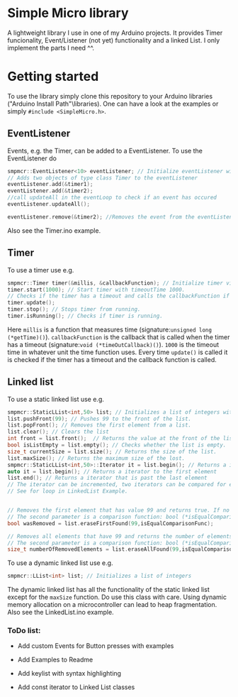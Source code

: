 # Simple Micro library

A lightweight library I use in one of my Arduino projects. It provides Timer funcionality, Event/Listener (not yet) functionality and a linked List. I only implement the parts I need ^^.


# Getting started
To use the library simply clone this repository to your Arduino libraries ("Arduino Install Path"\libraries). One can have a look at the examples or simply `#include <SimpleMicro.h>`.

## EventListener
Events, e.g. the Timer, can be added to a EventListener. To use the EventListener do
```c++
smpmcr::EventListener<10> eventListener; // Initialize eventListener with a maximum of 10 Events
// Adds two objects of type class Timer to the eventListener
eventListener.add(&timer1); 
eventListener.add(&timer2);
//call updateAll in the eventLoop to check if an event has occured
eventListener.updateAll(); 

eventListener.remove(&timer2); //Removes the event from the eventListener, so if updateAll is called the event will not trigger
```

Also see the Timer.ino example.

## Timer
To use a timer use e.g. 
```c++
smpmcr::Timer timer(&millis, &callbackFunction); // Initialize timer via Timer(unsigned long (*getTime)(), void (*timeOutCallback)() = nullptr); constructor.
timer.start(1000); // Start timer with timeoutTime 1000.
// Checks if the timer has a timeout and calls the callbackFunction if it does. If multiple timers or events are used one can add them to a EventListener and call updateAll()
timer.update(); 
timer.stop(); // Stops timer from running.
timer.isRunning(); // Checks if timer is running.
```
Here `millis` is a function that measures time (signature:`unsigned long (*getTime)()`). `callbackFunction` is the callback that is called when the timer has a timeout (signature:`void (*timeOutCallback)()`). `1000` is the timeout time in whatever unit the time function uses. Every time `update()` is called it is checked if the timer has a timeout and the callback function is called. 

## Linked list
To use a static linked list use e.g.
```c++
smpmcr::StaticLList<int,50> list; // Initializes a list of integers with a maximum size of 50.
list.pushFront(99); // Pushes 99 to the front of the list.
list.popFront(); // Removes the first element from a list.
list.clear(); // Clears the list
int front = list.front();  // Returns the value at the front of the list. This call is undefined, if the list is empty.
bool isListEmpty = list.empty(); // Checks whether the list is empty.
size_t currentSize = list.size(); // Returns the size of the list.
list.maxSize(); // Returns the maximum size of the lost.
smpmcr::StaticLList<int,50>::Iterator it = list.begin(); // Returns a iterator to the first element
auto it = list.begin(); // Returns a iterator to the first element
list.end(); // Returns a iterator that is past the last element
// The iterator can be incremented, two iterators can be compared for equality and unequality. 
// See for loop in LinkedList Example.


// Removes the first element that has value 99 and returns true. If no element is found with that value it returns false.
// The second parameter is a comparison function: bool (*isEqualComparisonFunc)(const T&, const T&).
bool wasRemoved = list.eraseFirstFound(99,isEqualComparisonFunc);

// Removes all elements that have 99 and returns the number of elements removed.
// The second parameter is a comparison function: bool (*isEqualComparisonFunc)(const T&, const T&).
size_t numberOfRemovedElements = list.eraseAllFound(99,isEqualComparisonFunc); 
```

To use a dynamic linked list use e.g.

```c++
smpmcr::LList<int> list; // Initializes a list of integers
```
The dynamic linked list has all the functionality of the static linked list except for the `maxSize` function. Do use this class with care. Using dynamic memory allocation on a microcontroller can lead to heap fragmentation. Also see the LinkedList.ino example.


### ToDo list:

 - Add custom Events for Button presses with examples

 - Add Examples to Readme

 - Add keylist with syntax highlighting

 - Add const iterator to Linked List classes
